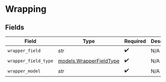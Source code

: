 # Wrapping


## Fields

| Field                                                    | Type                                                     | Required                                                 | Description                                              |
| -------------------------------------------------------- | -------------------------------------------------------- | -------------------------------------------------------- | -------------------------------------------------------- |
| `wrapper_field`                                          | *str*                                                    | :heavy_check_mark:                                       | N/A                                                      |
| `wrapper_field_type`                                     | [models.WrapperFieldType](../models/wrapperfieldtype.md) | :heavy_check_mark:                                       | N/A                                                      |
| `wrapper_model`                                          | *str*                                                    | :heavy_check_mark:                                       | N/A                                                      |